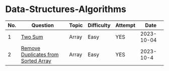 # Data-Structures-Algorithms

| No.| Question        | Topic |Difficulty | Attempt | Date       |
|----|-----------------|-------|-----------|-----|------|
|1 | [Two Sum](https://leetcode.com/submissions/detail/1067128275/)       | Array | Easy | YES | 2023-10-04 |
|2 | [Remove Duplicates from Sorted Array](https://leetcode.com/problems/remove-duplicates-from-sorted-array/submissions/) | Array | Easy | YES | 2023-10-4 |
